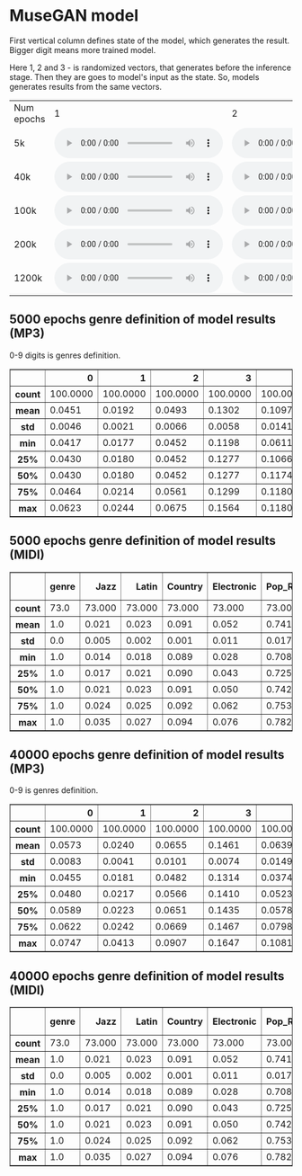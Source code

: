 # MuseGAN model
First vertical column defines state of the model, which generates the result.
Bigger digit means more trained model.

Here 1, 2 and 3 - is randomized vectors, that generates before the inference stage. 
Then they are goes to model's input as the state. 
So, models generates results from the same vectors. 
<table>
<tr><td>Num epochs</td><td>1</td><td>2</td><td>3</td></tr><tr>
    <td>5k</td>
    <td>
        <audio controls="controls">
          <source type="audio/mp3" src="musegan/5k/1.wav" />
          <p>Your browser does not support the audio element.</p>
        </audio>
    </td>
    <td>
        <audio controls="controls">
          <source type="audio/mp3" src="musegan/5k/2.wav" />
          <p>Your browser does not support the audio element.</p>
        </audio>
    </td>
    <td>
        <audio controls="controls">
          <source type="audio/mp3" src="musegan/5k/3.wav" />
          <p>Your browser does not support the audio element.</p>
        </audio>
    </td>
</tr>
<tr>
    <td>40k</td>
    <td>
        <audio controls="controls">
          <source type="audio/mp3" src="musegan/40k/1.wav" />
          <p>Your browser does not support the audio element.</p>
        </audio>
    </td>
    <td>
        <audio controls="controls">
          <source type="audio/mp3" src="musegan/40k/2.wav" />
          <p>Your browser does not support the audio element.</p>
        </audio>
    </td>
    <td>
        <audio controls="controls">
          <source type="audio/mp3" src="musegan/40k/3.wav" />
          <p>Your browser does not support the audio element.</p>
        </audio>
    </td>
</tr>
<tr>
    <td>100k</td>
    <td>
        <audio controls="controls">
          <source type="audio/mp3" src="musegan/100k/1.wav" />
          <p>Your browser does not support the audio element.</p>
        </audio>
    </td>
    <td>
        <audio controls="controls">
          <source type="audio/mp3" src="musegan/100k/2.wav" />
          <p>Your browser does not support the audio element.</p>
        </audio>
    </td>
    <td>
        <audio controls="controls">
          <source type="audio/mp3" src="musegan/100k/3.wav" />
          <p>Your browser does not support the audio element.</p>
        </audio>
    </td>
</tr>
<tr>
    <td>200k</td>
    <td>
        <audio controls="controls">
          <source type="audio/mp3" src="musegan/200k/1.wav" />
          <p>Your browser does not support the audio element.</p>
        </audio>
    </td>
    <td>
        <audio controls="controls">
          <source type="audio/mp3" src="musegan/200k/2.wav" />
          <p>Your browser does not support the audio element.</p>
        </audio>
    </td>
    <td>
        <audio controls="controls">
          <source type="audio/mp3" src="musegan/200k/3.wav" />
          <p>Your browser does not support the audio element.</p>
        </audio>
    </td>
</tr>
<tr>
    <td>1200k</td>
    <td>
        <audio controls="controls">
          <source type="audio/mp3" src="musegan/1200k/1.wav" />
          <p>Your browser does not support the audio element.</p>
        </audio>
    </td>
    <td>
        <audio controls="controls">
          <source type="audio/mp3" src="musegan/1200k/2.wav" />
          <p>Your browser does not support the audio element.</p>
        </audio>
    </td>
    <td>
        <audio controls="controls">
          <source type="audio/mp3" src="musegan/1200k/3.wav" />
          <p>Your browser does not support the audio element.</p>
        </audio>
    </td>
</tr>
</table>

## 5000 epochs genre definition of model results (MP3)
0-9 digits is genres definition.
<table border="1" class="dataframe">
  <thead>
    <tr style="text-align: right;">
      <th></th>
      <th>0</th>
      <th>1</th>
      <th>2</th>
      <th>3</th>
      <th>4</th>
      <th>5</th>
      <th>6</th>
      <th>7</th>
      <th>8</th>
      <th>9</th>
    </tr>
  </thead>
  <tbody>
    <tr>
      <th>count</th>
      <td>100.0000</td>
      <td>100.0000</td>
      <td>100.0000</td>
      <td>100.0000</td>
      <td>100.0000</td>
      <td>100.0000</td>
      <td>100.0000</td>
      <td>100.0000</td>
      <td>100.0000</td>
      <td>100.0000</td>
    </tr>
    <tr>
      <th>mean</th>
      <td>0.0451</td>
      <td>0.0192</td>
      <td>0.0493</td>
      <td>0.1302</td>
      <td>0.1097</td>
      <td>0.0578</td>
      <td>0.0351</td>
      <td>0.2246</td>
      <td>0.0595</td>
      <td>0.2694</td>
    </tr>
    <tr>
      <th>std</th>
      <td>0.0046</td>
      <td>0.0021</td>
      <td>0.0066</td>
      <td>0.0058</td>
      <td>0.0141</td>
      <td>0.0134</td>
      <td>0.0024</td>
      <td>0.0223</td>
      <td>0.0026</td>
      <td>0.0142</td>
    </tr>
    <tr>
      <th>min</th>
      <td>0.0417</td>
      <td>0.0177</td>
      <td>0.0452</td>
      <td>0.1198</td>
      <td>0.0611</td>
      <td>0.0499</td>
      <td>0.0270</td>
      <td>0.1640</td>
      <td>0.0527</td>
      <td style="background-color:rgba(255,0,0,0.31)"><b>0.2553</b></td>
    </tr>
    <tr>
      <th>25%</th>
      <td>0.0430</td>
      <td>0.0180</td>
      <td>0.0452</td>
      <td>0.1277</td>
      <td>0.1066</td>
      <td>0.0505</td>
      <td>0.0336</td>
      <td>0.2040</td>
      <td>0.0582</td>
      <td>0.2620</td>
    </tr>
    <tr>
      <th>50%</th>
      <td>0.0430</td>
      <td>0.0180</td>
      <td>0.0452</td>
      <td>0.1277</td>
      <td>0.1174</td>
      <td>0.0505</td>
      <td>0.0366</td>
      <td>0.2382</td>
      <td>0.0608</td>
      <td>0.2620</td>
    </tr>
    <tr>
      <th>75%</th>
      <td>0.0464</td>
      <td>0.0214</td>
      <td>0.0561</td>
      <td>0.1299</td>
      <td>0.1180</td>
      <td>0.0649</td>
      <td>0.0366</td>
      <td>0.2382</td>
      <td>0.0608</td>
      <td>0.2661</td>
    </tr>
    <tr>
      <th>max</th>
      <td>0.0623</td>
      <td>0.0244</td>
      <td>0.0675</td>
      <td>0.1564</td>
      <td>0.1180</td>
      <td>0.1035</td>
      <td>0.0366</td>
      <td style="background-color:rgba(255,0,0,0.31)"><b>0.2392</b></td>
      <td>0.0675</td>
      <td>0.3083</td>
    </tr>
  </tbody>
</table>

## 5000 epochs genre definition of model results (MIDI)
<table border="1" class="dataframe">
  <thead>
    <tr style="text-align: right;">
      <th></th>
      <th>genre</th>
      <th>Jazz</th>
      <th>Latin</th>
      <th>Country</th>
      <th>Electronic</th>
      <th>Pop_Rock</th>
      <th>Vocal</th>
      <th>New Age</th>
      <th>International</th>
      <th>RnB</th>
      <th>Rap</th>
      <th>Reggae</th>
      <th>Blues</th>
      <th>Folk</th>
    </tr>
  </thead>
  <tbody>
    <tr>
      <th>count</th>
      <td>73.0</td>
      <td>73.000</td>
      <td>73.000</td>
      <td>73.000</td>
      <td>73.000</td>
      <td>73.000</td>
      <td>73.000</td>
      <td>73.000</td>
      <td>73.000</td>
      <td>73.000</td>
      <td>73.000</td>
      <td>73.000</td>
      <td>73.000</td>
      <td>73.000</td>
    </tr>
    <tr>
      <th>mean</th>
      <td>1.0</td>
      <td>0.021</td>
      <td>0.023</td>
      <td>0.091</td>
      <td>0.052</td>
      <td>0.741</td>
      <td>0.002</td>
      <td>0.017</td>
      <td>0.006</td>
      <td>0.028</td>
      <td>0.007</td>
      <td>0.005</td>
      <td>0.003</td>
      <td>0.005</td>
    </tr>
    <tr>
      <th>std</th>
      <td>0.0</td>
      <td>0.005</td>
      <td>0.002</td>
      <td>0.001</td>
      <td>0.011</td>
      <td>0.017</td>
      <td>0.000</td>
      <td>0.002</td>
      <td>0.000</td>
      <td>0.003</td>
      <td>0.000</td>
      <td>0.000</td>
      <td>0.000</td>
      <td>0.001</td>
    </tr>
    <tr>
      <th>min</th>
      <td>1.0</td>
      <td>0.014</td>
      <td>0.018</td>
      <td>0.089</td>
      <td>0.028</td>
      <td>0.708</td>
      <td>0.002</td>
      <td>0.013</td>
      <td>0.006</td>
      <td>0.020</td>
      <td>0.006</td>
      <td>0.005</td>
      <td>0.002</td>
      <td>0.004</td>
    </tr>
    <tr>
      <th>25%</th>
      <td>1.0</td>
      <td>0.017</td>
      <td>0.021</td>
      <td>0.090</td>
      <td>0.043</td>
      <td>0.725</td>
      <td>0.002</td>
      <td>0.015</td>
      <td>0.006</td>
      <td>0.025</td>
      <td>0.006</td>
      <td>0.005</td>
      <td>0.002</td>
      <td>0.004</td>
    </tr>
    <tr>
      <th>50%</th>
      <td>1.0</td>
      <td>0.021</td>
      <td>0.023</td>
      <td>0.091</td>
      <td>0.050</td>
      <td>0.742</td>
      <td>0.002</td>
      <td>0.017</td>
      <td>0.006</td>
      <td>0.027</td>
      <td>0.007</td>
      <td>0.005</td>
      <td>0.003</td>
      <td>0.005</td>
    </tr>
    <tr>
      <th>75%</th>
      <td>1.0</td>
      <td>0.024</td>
      <td>0.025</td>
      <td>0.092</td>
      <td>0.062</td>
      <td>0.753</td>
      <td>0.002</td>
      <td>0.018</td>
      <td>0.006</td>
      <td>0.031</td>
      <td>0.007</td>
      <td>0.005</td>
      <td>0.003</td>
      <td>0.005</td>
    </tr>
    <tr>
      <th>max</th>
      <td>1.0</td>
      <td>0.035</td>
      <td>0.027</td>
      <td>0.094</td>
      <td>0.076</td>
      <td>0.782</td>
      <td>0.002</td>
      <td>0.023</td>
      <td>0.007</td>
      <td>0.034</td>
      <td>0.008</td>
      <td>0.005</td>
      <td>0.004</td>
      <td>0.007</td>
    </tr>
  </tbody>
</table>

## 40000 epochs genre definition of model results (MP3)
0-9 is genres definition.
<table border="1" class="dataframe">
  <thead>
    <tr style="text-align: right;">
      <th></th>
      <th>0</th>
      <th>1</th>
      <th>2</th>
      <th>3</th>
      <th>4</th>
      <th>5</th>
      <th>6</th>
      <th>7</th>
      <th>8</th>
      <th>9</th>
    </tr>
  </thead>
  <tbody>
    <tr>
      <th>count</th>
      <td>100.0000</td>
      <td>100.0000</td>
      <td>100.0000</td>
      <td>100.0000</td>
      <td>100.0000</td>
      <td>100.0000</td>
      <td>100.0000</td>
      <td>100.0000</td>
      <td>100.0000</td>
      <td>100.0000</td>
    </tr>
    <tr>
      <th>mean</th>
      <td>0.0573</td>
      <td>0.0240</td>
      <td>0.0655</td>
      <td>0.1461</td>
      <td>0.0639</td>
      <td>0.0909</td>
      <td>0.0282</td>
      <td>0.1778</td>
      <td>0.0540</td>
      <td>0.2924</td>
    </tr>
    <tr>
      <th>std</th>
      <td>0.0083</td>
      <td>0.0041</td>
      <td>0.0101</td>
      <td>0.0074</td>
      <td>0.0149</td>
      <td>0.0221</td>
      <td>0.0033</td>
      <td>0.0107</td>
      <td>0.0024</td>
      <td>0.0251</td>
    </tr>
    <tr>
      <th>min</th>
      <td>0.0455</td>
      <td>0.0181</td>
      <td>0.0482</td>
      <td>0.1314</td>
      <td>0.0374</td>
      <td>0.0532</td>
      <td>0.0246</td>
      <td>0.1606</td>
      <td>0.0474</td>
      <td>0.2177</td>
    </tr>
    <tr>
      <th>25%</th>
      <td>0.0480</td>
      <td>0.0217</td>
      <td>0.0566</td>
      <td>0.1410</td>
      <td>0.0523</td>
      <td>0.0712</td>
      <td>0.0256</td>
      <td>0.1729</td>
      <td>0.0524</td>
      <td>0.2943</td>
    </tr>
    <tr>
      <th>50%</th>
      <td>0.0589</td>
      <td>0.0223</td>
      <td>0.0651</td>
      <td>0.1435</td>
      <td>0.0578</td>
      <td>0.0912</td>
      <td>0.0270</td>
      <td>0.1738</td>
      <td>0.0545</td>
      <td>0.3044</td>
    </tr>
    <tr>
      <th>75%</th>
      <td>0.0622</td>
      <td>0.0242</td>
      <td>0.0669</td>
      <td>0.1467</td>
      <td>0.0798</td>
      <td>0.1032</td>
      <td>0.0321</td>
      <td>0.1814</td>
      <td>0.0555</td>
      <td>0.3076</td>
    </tr>
    <tr>
      <th>max</th>
      <td>0.0747</td>
      <td>0.0413</td>
      <td>0.0907</td>
      <td>0.1647</td>
      <td>0.1081</td>
      <td>0.1486</td>
      <td>0.0336</td>
      <td>0.2230</td>
      <td>0.0592</td>
      <td>0.3161</td>
    </tr>
  </tbody>
</table>

## 40000 epochs genre definition of model results (MIDI)
<table border="1" class="dataframe">
  <thead>
    <tr style="text-align: right;">
      <th></th>
      <th>genre</th>
      <th>Jazz</th>
      <th>Latin</th>
      <th>Country</th>
      <th>Electronic</th>
      <th>Pop_Rock</th>
      <th>Vocal</th>
      <th>New Age</th>
      <th>International</th>
      <th>RnB</th>
      <th>Rap</th>
      <th>Reggae</th>
      <th>Blues</th>
      <th>Folk</th>
    </tr>
  </thead>
  <tbody>
    <tr>
      <th>count</th>
      <td>73.0</td>
      <td>73.000</td>
      <td>73.000</td>
      <td>73.000</td>
      <td>73.000</td>
      <td>73.000</td>
      <td>73.000</td>
      <td>73.000</td>
      <td>73.000</td>
      <td>73.000</td>
      <td>73.000</td>
      <td>73.000</td>
      <td>73.000</td>
      <td>73.000</td>
    </tr>
    <tr>
      <th>mean</th>
      <td>1.0</td>
      <td>0.021</td>
      <td>0.023</td>
      <td>0.091</td>
      <td>0.052</td>
      <td>0.741</td>
      <td>0.002</td>
      <td>0.017</td>
      <td>0.006</td>
      <td>0.028</td>
      <td>0.007</td>
      <td>0.005</td>
      <td>0.003</td>
      <td>0.005</td>
    </tr>
    <tr>
      <th>std</th>
      <td>0.0</td>
      <td>0.005</td>
      <td>0.002</td>
      <td>0.001</td>
      <td>0.011</td>
      <td>0.017</td>
      <td>0.000</td>
      <td>0.002</td>
      <td>0.000</td>
      <td>0.003</td>
      <td>0.000</td>
      <td>0.000</td>
      <td>0.000</td>
      <td>0.001</td>
    </tr>
    <tr>
      <th>min</th>
      <td>1.0</td>
      <td>0.014</td>
      <td>0.018</td>
      <td>0.089</td>
      <td>0.028</td>
      <td>0.708</td>
      <td>0.002</td>
      <td>0.013</td>
      <td>0.006</td>
      <td>0.020</td>
      <td>0.006</td>
      <td>0.005</td>
      <td>0.002</td>
      <td>0.004</td>
    </tr>
    <tr>
      <th>25%</th>
      <td>1.0</td>
      <td>0.017</td>
      <td>0.021</td>
      <td>0.090</td>
      <td>0.043</td>
      <td>0.725</td>
      <td>0.002</td>
      <td>0.015</td>
      <td>0.006</td>
      <td>0.025</td>
      <td>0.006</td>
      <td>0.005</td>
      <td>0.002</td>
      <td>0.004</td>
    </tr>
    <tr>
      <th>50%</th>
      <td>1.0</td>
      <td>0.021</td>
      <td>0.023</td>
      <td>0.091</td>
      <td>0.050</td>
      <td>0.742</td>
      <td>0.002</td>
      <td>0.017</td>
      <td>0.006</td>
      <td>0.027</td>
      <td>0.007</td>
      <td>0.005</td>
      <td>0.003</td>
      <td>0.005</td>
    </tr>
    <tr>
      <th>75%</th>
      <td>1.0</td>
      <td>0.024</td>
      <td>0.025</td>
      <td>0.092</td>
      <td>0.062</td>
      <td>0.753</td>
      <td>0.002</td>
      <td>0.018</td>
      <td>0.006</td>
      <td>0.031</td>
      <td>0.007</td>
      <td>0.005</td>
      <td>0.003</td>
      <td>0.005</td>
    </tr>
    <tr>
      <th>max</th>
      <td>1.0</td>
      <td>0.035</td>
      <td>0.027</td>
      <td>0.094</td>
      <td>0.076</td>
      <td>0.782</td>
      <td>0.002</td>
      <td>0.023</td>
      <td>0.007</td>
      <td>0.034</td>
      <td>0.008</td>
      <td>0.005</td>
      <td>0.004</td>
      <td>0.007</td>
    </tr>
  </tbody>
</table>